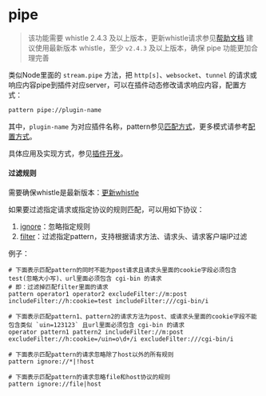 # pipe
> 该功能需要 whistle 2.4.3 及以上版本，更新whistle请求参见[帮助文档](../update.html)
> 建议使用最新版本 whistle，至少 `v2.4.3` 及以上版本，确保 pipe 功能更加合理完善

类似Node里面的 `stream.pipe` 方法，把 `http[s]`、`websocket`、`tunnel` 的请求或响应内容pipe到插件对应server，可以在插件动态修改请求响应内容，配置方式：
``` txt
pattern pipe://plugin-name
```
其中，`plugin-name` 为对应插件名称，pattern参见[匹配方式](../pattern.html)，更多模式请参考[配置方式](../mode.html)。

具体应用及实现方式，参见[插件开发](../plugins.html)。

#### 过滤规则
需要确保whistle是最新版本：[更新whistle](../update.html)

如果要过滤指定请求或指定协议的规则匹配，可以用如下协议：

1. [ignore](./ignore.html)：忽略指定规则
2. [filter](./filter.html)：过滤指定pattern，支持根据请求方法、请求头、请求客户端IP过滤

例子：

```
# 下面表示匹配pattern的同时不能为post请求且请求头里面的cookie字段必须包含test(忽略大小写)、url里面必须包含 cgi-bin 的请求
# 即：过滤掉匹配filter里面的请求
pattern operator1 operator2 excludeFilter://m:post includeFilter://h:cookie=test includeFilter:///cgi-bin/i

# 下面表示匹配pattern1、pattern2的请求方法为post、或请求头里面的cookie字段不能包含类似 `uin=123123` 且url里面必须包含 cgi-bin 的请求
operator pattern1 pattern2 includeFilter://m:post excludeFilter://h:cookie=/uin=o\d+/i excludeFilter:///cgi-bin/i

# 下面表示匹配pattern的请求忽略除了host以外的所有规则
pattern ignore://*|!host

# 下面表示匹配pattern的请求忽略file和host协议的规则
pattern ignore://file|host
```
